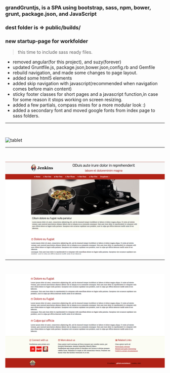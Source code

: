 ### grandGruntjs, is a SPA using bootstrap, sass, npm, bower, grunt, package.json, and JavaScript

### dest folder is => public/builds/

### new startup-page for workfolder
> this time to include sass ready files.


- removed angular(for this project), and suzy(forever)
- updated Gruntfile.js, package.json,bower.json,config.rb and Gemfile 
- rebuild navigation, and made some changes to page layout.
- added some html5 elements
- added skip navigation with javascript(recommended when navigation
  comes before main content)
- sticky footer classes for short pages and a javascript function,in 
  case for some reason it stops working on screen resizing.
- added a few partials, compass mixes for a more modular look :)
- added a secondary font and moved google fonts from index page to 
  sass folders.


<hr />
  
  <br />
  
  
  ![tablet](public/builds/assets/images/screenshot-tablet.png?raw=true "tablet")
  



 <hr />
  
  <br />
  
  
  ![screenshot4](public/builds/assets/images/screenshot4-top.png?raw=true "screenshot4")
  
  
  <hr />
  
  <br />
  
  
  ![screenshot4](public/builds/assets/images/screenshot4-bottom.png?raw=true "screenshot4")







